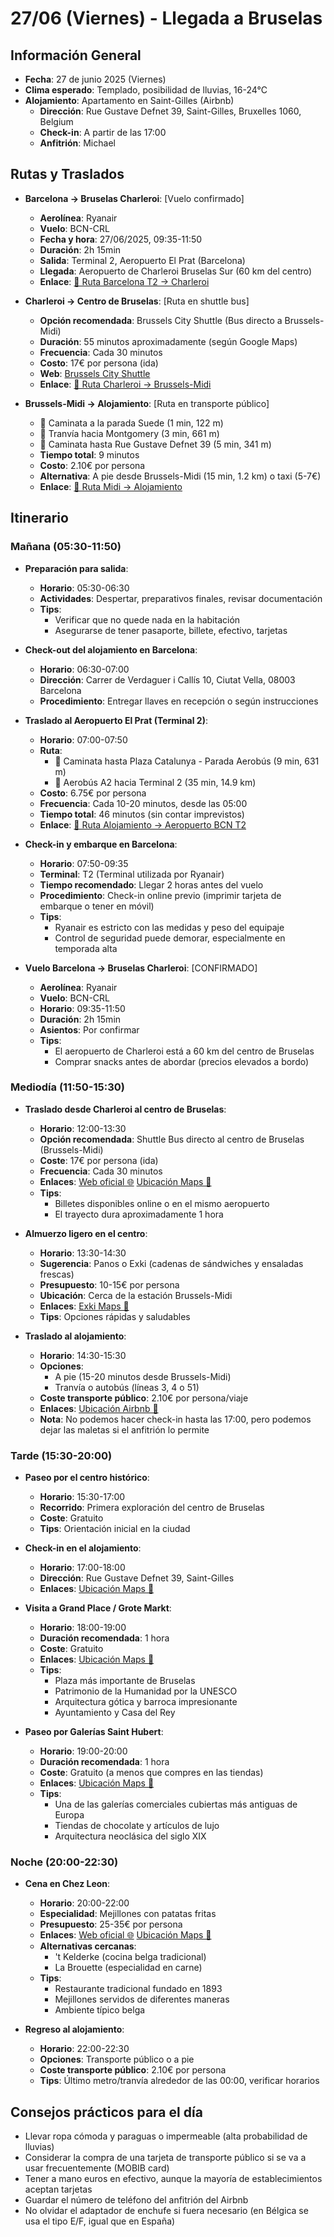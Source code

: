 # 27/06 (Viernes) - Llegada a Bruselas

## Información General
- **Fecha**: 27 de junio 2025 (Viernes)
- **Clima esperado**: Templado, posibilidad de lluvias, 16-24°C
- **Alojamiento**: Apartamento en Saint-Gilles (Airbnb)
  * **Dirección**: Rue Gustave Defnet 39, Saint-Gilles, Bruxelles 1060, Belgium
  * **Check-in**: A partir de las 17:00
  * **Anfitrión**: Michael

## Rutas y Traslados
* **Barcelona → Bruselas Charleroi**: [Vuelo confirmado]
  * **Aerolínea**: Ryanair
  * **Vuelo**: BCN-CRL
  * **Fecha y hora**: 27/06/2025, 09:35-11:50
  * **Duración**: 2h 15min
  * **Salida**: Terminal 2, Aeropuerto El Prat (Barcelona)
  * **Llegada**: Aeropuerto de Charleroi Bruselas Sur (60 km del centro)
  * **Enlace**: [📍 Ruta Barcelona T2 → Charleroi](https://www.google.com/maps/dir/Barcelona+El+Prat+Airport+Terminal+2/Brussels+South+Charleroi+Airport,+Rue+des+Fr%C3%A8res+Wright+8,+6041+Charleroi,+Belgium/@44.5374811,-1.6348122,6z/)

* **Charleroi → Centro de Bruselas**: [Ruta en shuttle bus]
  * **Opción recomendada**: Brussels City Shuttle (Bus directo a Brussels-Midi)
  * **Duración**: 55 minutos aproximadamente (según Google Maps)
  * **Frecuencia**: Cada 30 minutos
  * **Costo**: 17€ por persona (ida)
  * **Web**: [Brussels City Shuttle](https://www.brussels-city-shuttle.com)
  * **Enlace**: [📍 Ruta Charleroi → Brussels-Midi](https://www.google.com/maps/dir/?api=1&origin=Brussels+South+Charleroi+Airport&destination=Brussels+Midi+Station&travelmode=transit)

* **Brussels-Midi → Alojamiento**: [Ruta en transporte público]
  * 🚶 Caminata a la parada Suede (1 min, 122 m)
  * 🚊 Tranvía hacia Montgomery (3 min, 661 m)
  * 🚶 Caminata hasta Rue Gustave Defnet 39 (5 min, 341 m)
  * **Tiempo total**: 9 minutos
  * **Costo**: 2.10€ por persona
  * **Alternativa**: A pie desde Brussels-Midi (15 min, 1.2 km) o taxi (5-7€)
  * **Enlace**: [📍 Ruta Midi → Alojamiento](https://www.google.com/maps/dir/?api=1&origin=Brussels+Midi+Station&destination=Rue+Gustave+Defnet+39,+Saint-Gilles,+Bruxelles+1060,+Belgium&travelmode=transit)

## Itinerario

### Mañana (05:30-11:50)
* **Preparación para salida**:
  * **Horario**: 05:30-06:30
  * **Actividades**: Despertar, preparativos finales, revisar documentación
  * **Tips**: 
    * Verificar que no quede nada en la habitación
    * Asegurarse de tener pasaporte, billete, efectivo, tarjetas

* **Check-out del alojamiento en Barcelona**:
  * **Horario**: 06:30-07:00
  * **Dirección**: Carrer de Verdaguer i Callís 10, Ciutat Vella, 08003 Barcelona
  * **Procedimiento**: Entregar llaves en recepción o según instrucciones

* **Traslado al Aeropuerto El Prat (Terminal 2)**:
  * **Horario**: 07:00-07:50
  * **Ruta**: 
    * 🚶 Caminata hasta Plaza Catalunya - Parada Aerobús (9 min, 631 m)
    * 🚌 Aerobús A2 hacia Terminal 2 (35 min, 14.9 km)
  * **Costo**: 6.75€ por persona
  * **Frecuencia**: Cada 10-20 minutos, desde las 05:00
  * **Tiempo total**: 46 minutos (sin contar imprevistos)
  * **Enlace**: [📍 Ruta Alojamiento → Aeropuerto BCN T2](https://www.google.com/maps/dir/?api=1&origin=Carrer+de+Verdaguer+i+Call%C3%ADs,+10,+Ciutat+Vella,+08003+Barcelona&destination=Aeropuerto+de+Barcelona+El+Prat+T2&travelmode=transit)

* **Check-in y embarque en Barcelona**:
  * **Horario**: 07:50-09:35
  * **Terminal**: T2 (Terminal utilizada por Ryanair)
  * **Tiempo recomendado**: Llegar 2 horas antes del vuelo
  * **Procedimiento**: Check-in online previo (imprimir tarjeta de embarque o tener en móvil)
  * **Tips**: 
    * Ryanair es estricto con las medidas y peso del equipaje
    * Control de seguridad puede demorar, especialmente en temporada alta

* **Vuelo Barcelona → Bruselas Charleroi**: [CONFIRMADO]
  * **Aerolínea**: Ryanair
  * **Vuelo**: BCN-CRL
  * **Horario**: 09:35-11:50
  * **Duración**: 2h 15min
  * **Asientos**: Por confirmar
  * **Tips**: 
    * El aeropuerto de Charleroi está a 60 km del centro de Bruselas
    * Comprar snacks antes de abordar (precios elevados a bordo)

### Mediodía (11:50-15:30)
* **Traslado desde Charleroi al centro de Bruselas**:
  * **Horario**: 12:00-13:30
  * **Opción recomendada**: Shuttle Bus directo al centro de Bruselas (Brussels-Midi)
  * **Coste**: 17€ por persona (ida)
  * **Frecuencia**: Cada 30 minutos
  * **Enlaces**: [Web oficial 🌐](https://www.brussels-city-shuttle.com) [Ubicación Maps 📍](https://www.google.com/maps/dir/?api=1&destination=Brussels+Midi+Station&travelmode=transit)
  * **Tips**: 
    * Billetes disponibles online o en el mismo aeropuerto
    * El trayecto dura aproximadamente 1 hora

* **Almuerzo ligero en el centro**:
  * **Horario**: 13:30-14:30
  * **Sugerencia**: Panos o Exki (cadenas de sándwiches y ensaladas frescas)
  * **Presupuesto**: 10-15€ por persona
  * **Ubicación**: Cerca de la estación Brussels-Midi
  * **Enlaces**: [Exki Maps 📍](https://www.google.com/maps/dir/?api=1&destination=Exki+Brussels+Midi&travelmode=walking)
  * **Tips**: Opciones rápidas y saludables

* **Traslado al alojamiento**:
  * **Horario**: 14:30-15:30
  * **Opciones**:
    * A pie (15-20 minutos desde Brussels-Midi)
    * Tranvía o autobús (líneas 3, 4 o 51)
  * **Coste transporte público**: 2.10€ por persona/viaje
  * **Enlaces**: [Ubicación Airbnb 📍](https://www.google.com/maps/dir/?api=1&destination=Rue+Gustave+Defnet+39+Saint-Gilles+Brussels&travelmode=transit)
  * **Nota**: No podemos hacer check-in hasta las 17:00, pero podemos dejar las maletas si el anfitrión lo permite

### Tarde (15:30-20:00)
* **Paseo por el centro histórico**:
  * **Horario**: 15:30-17:00
  * **Recorrido**: Primera exploración del centro de Bruselas
  * **Coste**: Gratuito
  * **Tips**: Orientación inicial en la ciudad

* **Check-in en el alojamiento**:
  * **Horario**: 17:00-18:00
  * **Dirección**: Rue Gustave Defnet 39, Saint-Gilles
  * **Enlaces**: [Ubicación Maps 📍](https://www.google.com/maps/dir/?api=1&destination=Rue+Gustave+Defnet+39+Saint-Gilles+Brussels&travelmode=transit)

* **Visita a Grand Place / Grote Markt**:
  * **Horario**: 18:00-19:00
  * **Duración recomendada**: 1 hora
  * **Coste**: Gratuito
  * **Enlaces**: [Ubicación Maps 📍](https://www.google.com/maps/dir/?api=1&destination=Grand+Place+Brussels&travelmode=transit)
  * **Tips**: 
    * Plaza más importante de Bruselas
    * Patrimonio de la Humanidad por la UNESCO
    * Arquitectura gótica y barroca impresionante
    * Ayuntamiento y Casa del Rey

* **Paseo por Galerías Saint Hubert**:
  * **Horario**: 19:00-20:00
  * **Duración recomendada**: 1 hora
  * **Coste**: Gratuito (a menos que compres en las tiendas)
  * **Enlaces**: [Ubicación Maps 📍](https://www.google.com/maps/dir/?api=1&destination=Galeries+Royales+Saint-Hubert+Brussels&travelmode=walking)
  * **Tips**: 
    * Una de las galerías comerciales cubiertas más antiguas de Europa
    * Tiendas de chocolate y artículos de lujo
    * Arquitectura neoclásica del siglo XIX

### Noche (20:00-22:30)
* **Cena en Chez Leon**:
  * **Horario**: 20:00-22:00
  * **Especialidad**: Mejillones con patatas fritas
  * **Presupuesto**: 25-35€ por persona
  * **Enlaces**: [Web oficial 🌐](https://www.chezleon.be) [Ubicación Maps 📍](https://www.google.com/maps/dir/?api=1&destination=Chez+Leon+Brussels&travelmode=walking)
  * **Alternativas cercanas**: 
    * 't Kelderke (cocina belga tradicional)
    * La Brouette (especialidad en carne)
  * **Tips**: 
    * Restaurante tradicional fundado en 1893
    * Mejillones servidos de diferentes maneras
    * Ambiente típico belga

* **Regreso al alojamiento**:
  * **Horario**: 22:00-22:30
  * **Opciones**: Transporte público o a pie
  * **Coste transporte público**: 2.10€ por persona
  * **Tips**: Último metro/tranvía alrededor de las 00:00, verificar horarios

## Consejos prácticos para el día
- Llevar ropa cómoda y paraguas o impermeable (alta probabilidad de lluvias)
- Considerar la compra de una tarjeta de transporte público si se va a usar frecuentemente (MOBIB card)
- Tener a mano euros en efectivo, aunque la mayoría de establecimientos aceptan tarjetas
- Guardar el número de teléfono del anfitrión del Airbnb
- No olvidar el adaptador de enchufe si fuera necesario (en Bélgica se usa el tipo E/F, igual que en España)
